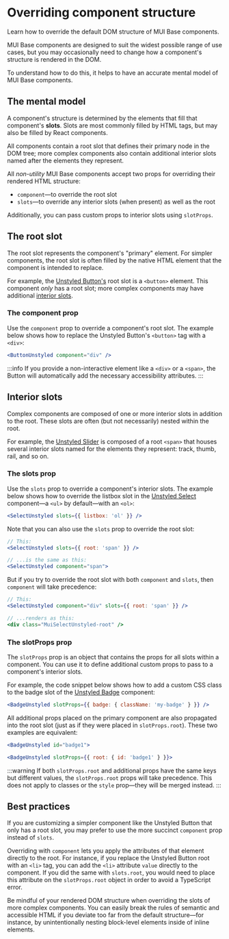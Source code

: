 # Overriding component structure

<p class="description">Learn how to override the default DOM structure of MUI Base components.</p>

MUI Base components are designed to suit the widest possible range of use cases, but you may occasionally need to change how a component's structure is rendered in the DOM.

To understand how to do this, it helps to have an accurate mental model of MUI Base components.

## The mental model

A component's structure is determined by the elements that fill that component's **slots**.
Slots are most commonly filled by HTML tags, but may also be filled by React components.

All components contain a root slot that defines their primary node in the DOM tree; more complex components also contain additional interior slots named after the elements they represent.

All _non-utility_ MUI Base components accept two props for overriding their rendered HTML structure:

- `component`—to override the root slot
- `slots`—to override any interior slots (when present) as well as the root

Additionally, you can pass custom props to interior slots using `slotProps`.

## The root slot

The root slot represents the component's "primary" element.
For simpler components, the root slot is often filled by the native HTML element that the component is intended to replace.

For example, the [Unstyled Button's](/base/react-button/) root slot is a `<button>` element.
This component _only_ has a root slot; more complex components may have additional [interior slots](#interior-slots).

### The component prop

Use the `component` prop to override a component's root slot.
The example below shows how to replace the Unstyled Button's `<button>` tag with a `<div>`:

```jsx
<ButtonUnstyled component="div" />
```

:::info
If you provide a non-interactive element like a `<div>` or a `<span>`, the Button will automatically add the necessary accessibility attributes.
:::

## Interior slots

Complex components are composed of one or more interior slots in addition to the root.
These slots are often (but not necessarily) nested within the root.

For example, the [Unstyled Slider](/base/react-slider/) is composed of a root `<span>` that houses several interior slots named for the elements they represent: track, thumb, rail, and so on.

### The slots prop

Use the `slots` prop to override a component's interior slots.
The example below shows how to override the listbox slot in the [Unstyled Select](/base/react-select/) component—a `<ul>` by default—with an `<ol>`:

```jsx
<SelectUnstyled slots={{ listbox: 'ol' }} />
```

Note that you can also use the `slots` prop to override the root slot:

```jsx
// This:
<SelectUnstyled slots={{ root: 'span' }} />

// ...is the same as this:
<SelectUnstyled component="span">
```

But if you try to override the root slot with both `component` and `slots`, then `component` will take precedence:

```jsx
// This:
<SelectUnstyled component="div" slots={{ root: 'span' }} />

// ...renders as this:
<div class="MuiSelectUnstyled-root" />
```

### The slotProps prop

The `slotProps` prop is an object that contains the props for all slots within a component.
You can use it to define additional custom props to pass to a component's interior slots.

For example, the code snippet below shows how to add a custom CSS class to the badge slot of the [Unstyled Badge](/base/react-badge/) component:

```jsx
<BadgeUnstyled slotProps={{ badge: { className: 'my-badge' } }} />
```

All additional props placed on the primary component are also propagated into the root slot (just as if they were placed in `slotProps.root`).
These two examples are equivalent:

```jsx
<BadgeUnstyled id="badge1">
```

```jsx
<BadgeUnstyled slotProps={{ root: { id: 'badge1' } }}>
```

:::warning
If both `slotProps.root` and additional props have the same keys but different values, the `slotProps.root` props will take precedence.
This does not apply to classes or the `style` prop—they will be merged instead.
:::

## Best practices

If you are customizing a simpler component like the Unstyled Button that only has a root slot, you may prefer to use the more succinct `component` prop instead of `slots`.

Overriding with `component` lets you apply the attributes of that element directly to the root.
For instance, if you replace the Unstyled Button root with an `<li>` tag, you can add the `<li>` attribute `value` directly to the component.
If you did the same with `slots.root`, you would need to place this attribute on the `slotProps.root` object in order to avoid a TypeScript error.

Be mindful of your rendered DOM structure when overriding the slots of more complex components.
You can easily break the rules of semantic and accessible HTML if you deviate too far from the default structure—for instance, by unintentionally nesting block-level elements inside of inline elements.
